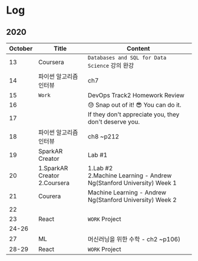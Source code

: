 # Log

## 2020
|October|Title|Content|
|-|-|-|
|13|Coursera| `Databases and SQL for Data Science` 강의 완강|
|14|파이썬 알고리즘 인터뷰|ch7|
|15|`Work`|DevOps Track2 Homework Review|
|16||😓 Snap out of it! 😎 You can do it.|
|17||If they don't appreciate you, they don't deserve you.|
|18|파이썬 알고리즘 인터뷰|ch8 ~p212|
|19|SparkAR Creator|Lab #1|
|20|1.SparkAR Creator <br> 2.Coursera|1.Lab #2<br>2.Machine Learning - Andrew Ng(Stanford University) Week 1|
|21|Courera|Machine Learning - Andrew Ng(Stanford University) Week 2|
|22|||
|23|React|`WORK` Project|
|24-26|||
|27|ML|머신러닝을 위한 수학 - ch2 ~p106)|
|28-29|React|`WORK` Project|